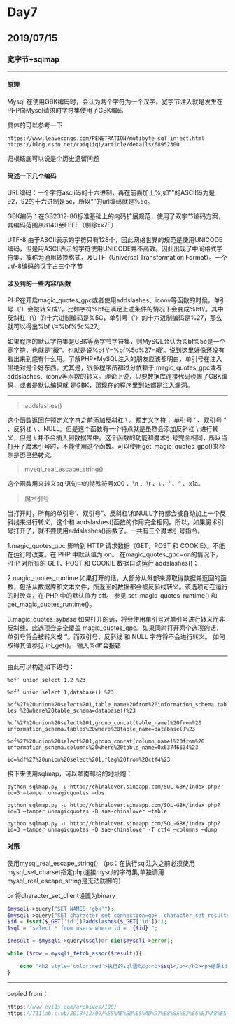 
# Day7

## 2019/07/15

### 宽字节+sqlmap

----

#### 原理

Mysql 在使用GBK编码时，会认为两个字符为一个汉字。宽字节注入就是发生在PHP向Mysql请求时字符集使用了GBK编码

具体的可以参考一下

```
https://www.leavesongs.com/PENETRATION/mutibyte-sql-inject.html
https://blog.csdn.net/caiqiiqi/article/details/68952300
```

归根结底可以说是个历史遗留问题

#### 简述一下几个编码

URL编码：一个字符ascii码的十六进制，再在前面加上%,如""的ASCII码为是92，92的十六进制是5c，所以“”的url编码就是%5c。

GBK编码：在GB2312-80标准基础上的内码扩展规范，使用了双字节编码方案，其编码范围从8140至FEFE（剔除xx7F）

UTF-8:由于ASCII表示的字符只有128个，因此网络世界的规范是使用UNICODE编码，但是用ASCII表示的字符使用UNICODE并不高效。因此出现了中间格式字符集，被称为通用转换格式，及UTF（Universal Transformation Format）。一个utf-8编码的汉字占三个字节

#### 涉及到的一些内容/函数

PHP在开启magic_quotes_gpc或者使用addslashes、iconv等函数的时候，单引号（’）会被转义成\’。比如字符%bf在满足上述条件的情况下会变成%bf\’。其中反斜杠（\）的十六进制编码是%5C，单引号（’）的十六进制编码是%27，那么就可以得出%bf \’=%bf%5c%27。

如果程序的默认字符集是GBK等宽字节字符集，则MySQL会认为%bf%5c是一个宽字符，也就是“縗”。也就是说%bf \’=%bf%5c%27=縗’。说到这里好像还没有看出来到底有什么用。了解PHP+MySQL注入的朋友应该都明白，单引号在注入里绝对是个好东西。尤其是，很多程序员都过分依赖于 magic_quotes_gpc或者addslashes、iconv等函数的转义。理论上说，只要数据库连接代码设置了GBK编码，或者是默认编码就 是GBK，那现在的程序里到处都是注入漏洞。

----

> addslashes()

这个函数返回在预定义字符之前添加反斜杠 \ 。预定义字符： 单引号 ‘ 、双引号 “ 、反斜杠 \ 、NULL。但是这个函数有一个特点就是虽然会添加反斜杠 \ 进行转义，但是 \ 并不会插入到数据库中。这个函数的功能和魔术引号完全相同，所以当打开了魔术引号时，不能使用这个函数。可以使用get_magic_quotes_gpc()来检测是否已经转义。

> mysql_real_escape_string()

这个函数用来转义sql语句中的特殊符号x00 、\n 、\r 、\ 、‘ 、“ 、x1a。


> 魔术引号

当打开时，所有的单引号’、双引号”、反斜杠\和NULL字符都会被自动加上一个反斜线来进行转义，这个和 addslashes()函数的作用完全相同。所以，如果魔术引号打开了，就不要使用addslashes()函数了。一共有三个魔术引号指令。

1.magic_quotes_gpc 影响到 HTTP 请求数据（GET，POST 和 COOKIE）。不能在运行时改变。在 PHP 中默认值为 on。 在magic_quotes_gpc=on的情況下，PHP 对所有的 GET、POST 和 COOKIE 数据自动运行 addslashes()；

2.magic_quotes_runtime 如果打开的话，大部分从外部来源取得数据并返回的函数，包括从数据库和文本文件，所返回的数据都会被反斜线转义。该选项可在运行的时改变，在 PHP 中的默认值为 off。 参见 set_magic_quotes_runtime() 和 get_magic_quotes_runtime()。

3.magic_quotes_sybase 如果打开的话，将会使用单引号对单引号进行转义而非反斜线。此选项会完全覆盖 magic_quotes_gpc。如果同时打开两个选项的话，单引号将会被转义成 ‘’。而双引号、反斜线 和 NULL 字符将不会进行转义。 如何取得其值参见 ini_get()。
输入%df’会报错

----

由此可以构造如下语句：

`%df’ union select 1,2 %23`

`%df’ union select 1,database() %23`

`%df%27%20union%20select%201,table_name%20from%20information_schema.tables
%20where%20table_schema=database()%23`

`%df%27%20union%20select%201,group_concat(table_name)%20from%20
information_schema.tables%20where%20table_name=database()%23`

`%df%27%20union%20select%201,group_concat(column_name)%20from%20
information_schema.columns%20where%20table_name=0x63746634%23`

`id=%df%27%20union%20select%201,flag%20from%20ctf4%23`


接下来使用sqlmap，可以拿南邮给的地址跑：

`python sqlmap.py -u http://chinalover.sinaapp.com/SQL-GBK/index.php?id=3 –tamper unmagicquotes –dbs `

`python sqlmap.py -u http://chinalover.sinaapp.com/SQL-GBK/index.php?id=3 –tamper unmagicquotes -D sae-chinalover –table `

`python sqlmap.py -u http://chinalover.sinaapp.com/SQL-GBK/index.php?id=3 –tamper unmagicquotes -D sae-chinalover -T ctf4 –columns –dump `

#### 对策

使用mysql_real_escape_string() （ps：在执行sql注入之前必须使用mysql_set_charset指定php连接mysql的字符集,单独调用mysql_real_escape_string是无法防御的）

or 将character_set_client设置为binary

```php
$mysqli->query("SET NAMES 'gbk'");
$mysqli->query("SET character_set_connection=gbk, character_set_results=gbk,character_set_client=binary");
$id = isset($_GET['id'])?addslashes($_GET['id']):1;
$sql = "select * from users where id = '{$id}'";

$result = $mysqli->query($sql)or die($mysqli->error);

while ($row = mysqli_fetch_assoc($result)){

    echo "<h2 style='color:red'>执行的sql语句为:<b>$sql</b></h2><p>结果id:<b>{$row['id']}</b>---user:<b>{$row['name']}</b></p>";
}
```


----
copied from：

```c
https://www.evi1s.com/archives/100/
https://711lab.club/2018/12/09/%E5%AE%BD%E5%AD%97%E8%8A%82%E6%B3%A8%E5%85%A5-sqlmap/
```
